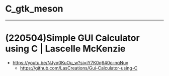 # C_gtk_meson

<hr />

# (220504)Simple GUI Calculator using C | Lascelle McKenzie
- https://youtu.be/NJyq0KuOu_w?si=iY7K0q640o-nqNuv
  - https://github.com/LasCreations/Gui-Calculator-using-C
